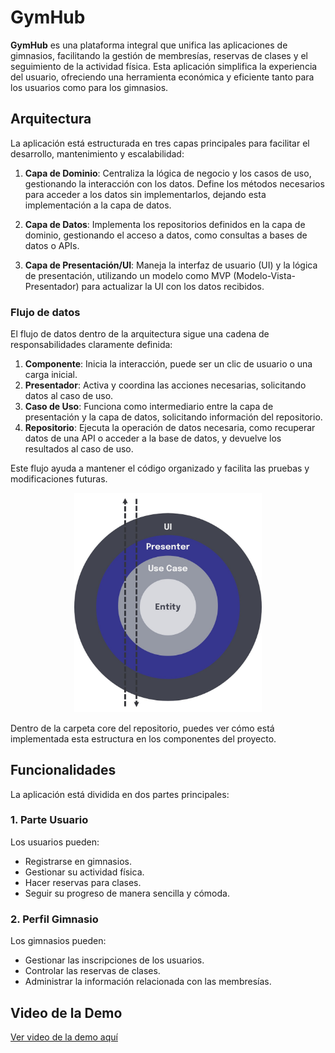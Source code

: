 # GymHub

**GymHub** es una plataforma integral que unifica las aplicaciones de gimnasios, facilitando la gestión de membresías, reservas de clases y el seguimiento de la actividad física. Esta aplicación simplifica la experiencia del usuario, ofreciendo una herramienta económica y eficiente tanto para los usuarios como para los gimnasios.

## Arquitectura

La aplicación está estructurada en tres capas principales para facilitar el desarrollo, mantenimiento y escalabilidad:

1. **Capa de Dominio**: Centraliza la lógica de negocio y los casos de uso, gestionando la interacción con los datos. Define los métodos necesarios para acceder a los datos sin implementarlos, dejando esta implementación a la capa de datos.
   
2. **Capa de Datos**: Implementa los repositorios definidos en la capa de dominio, gestionando el acceso a datos, como consultas a bases de datos o APIs.

3. **Capa de Presentación/UI**: Maneja la interfaz de usuario (UI) y la lógica de presentación, utilizando un modelo como MVP (Modelo-Vista-Presentador) para actualizar la UI con los datos recibidos.

### Flujo de datos

El flujo de datos dentro de la arquitectura sigue una cadena de responsabilidades claramente definida:

1. **Componente**: Inicia la interacción, puede ser un clic de usuario o una carga inicial.
2. **Presentador**: Activa y coordina las acciones necesarias, solicitando datos al caso de uso.
3. **Caso de Uso**: Funciona como intermediario entre la capa de presentación y la capa de datos, solicitando información del repositorio.
4. **Repositorio**: Ejecuta la operación de datos necesaria, como recuperar datos de una API o acceder a la base de datos, y devuelve los resultados al caso de uso.

Este flujo ayuda a mantener el código organizado y facilita las pruebas y modificaciones futuras.
<div align="center">
  <img src="dataFlow.jpg" alt="Data Flow" width="300"/>
</div>

Dentro de la carpeta core del repositorio, puedes ver cómo está implementada esta estructura en los componentes del proyecto. 


## Funcionalidades

La aplicación está dividida en dos partes principales:

### 1. Parte Usuario
Los usuarios pueden:
- Registrarse en gimnasios.
- Gestionar su actividad física.
- Hacer reservas para clases.
- Seguir su progreso de manera sencilla y cómoda.

### 2. Perfil Gimnasio
Los gimnasios pueden:
- Gestionar las inscripciones de los usuarios.
- Controlar las reservas de clases.
- Administrar la información relacionada con las membresías.

## Video de la Demo

[Ver video de la demo aquí](https://www.youtube.com/watch?v=5T_Y3E9p_mA)
